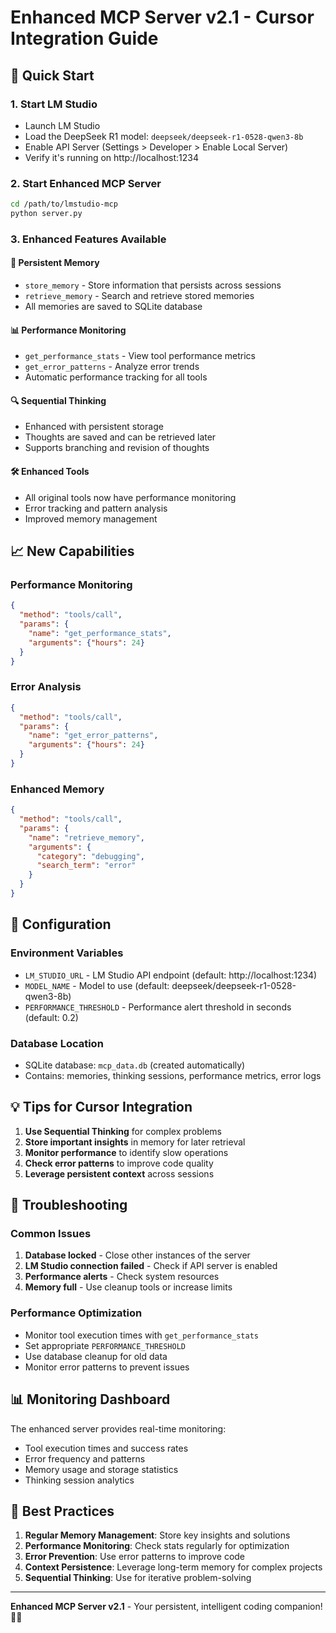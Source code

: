 # Enhanced MCP Server v2.1 - Cursor Integration Guide

## 🚀 Quick Start

### 1. Start LM Studio
- Launch LM Studio
- Load the DeepSeek R1 model: `deepseek/deepseek-r1-0528-qwen3-8b`
- Enable API Server (Settings > Developer > Enable Local Server)
- Verify it's running on http://localhost:1234

### 2. Start Enhanced MCP Server
```bash
cd /path/to/lmstudio-mcp
python server.py
```

### 3. Enhanced Features Available

#### 🧠 Persistent Memory
- `store_memory` - Store information that persists across sessions
- `retrieve_memory` - Search and retrieve stored memories
- All memories are saved to SQLite database

#### 📊 Performance Monitoring
- `get_performance_stats` - View tool performance metrics
- `get_error_patterns` - Analyze error trends
- Automatic performance tracking for all tools

#### 🔍 Sequential Thinking
- Enhanced with persistent storage
- Thoughts are saved and can be retrieved later
- Supports branching and revision of thoughts

#### 🛠 Enhanced Tools
- All original tools now have performance monitoring
- Error tracking and pattern analysis
- Improved memory management

## 📈 New Capabilities

### Performance Monitoring
```json
{
  "method": "tools/call",
  "params": {
    "name": "get_performance_stats",
    "arguments": {"hours": 24}
  }
}
```

### Error Analysis
```json
{
  "method": "tools/call", 
  "params": {
    "name": "get_error_patterns",
    "arguments": {"hours": 24}
  }
}
```

### Enhanced Memory
```json
{
  "method": "tools/call",
  "params": {
    "name": "retrieve_memory",
    "arguments": {
      "category": "debugging",
      "search_term": "error"
    }
  }
}
```

## 🔧 Configuration

### Environment Variables
- `LM_STUDIO_URL` - LM Studio API endpoint (default: http://localhost:1234)
- `MODEL_NAME` - Model to use (default: deepseek/deepseek-r1-0528-qwen3-8b)
- `PERFORMANCE_THRESHOLD` - Performance alert threshold in seconds (default: 0.2)

### Database Location
- SQLite database: `mcp_data.db` (created automatically)
- Contains: memories, thinking sessions, performance metrics, error logs

## 💡 Tips for Cursor Integration

1. **Use Sequential Thinking** for complex problems
2. **Store important insights** in memory for later retrieval  
3. **Monitor performance** to identify slow operations
4. **Check error patterns** to improve code quality
5. **Leverage persistent context** across sessions

## 🚨 Troubleshooting

### Common Issues
1. **Database locked** - Close other instances of the server
2. **LM Studio connection failed** - Check if API server is enabled
3. **Performance alerts** - Check system resources
4. **Memory full** - Use cleanup tools or increase limits

### Performance Optimization
- Monitor tool execution times with `get_performance_stats`
- Set appropriate `PERFORMANCE_THRESHOLD`
- Use database cleanup for old data
- Monitor error patterns to prevent issues

## 📊 Monitoring Dashboard

The enhanced server provides real-time monitoring:
- Tool execution times and success rates
- Error frequency and patterns
- Memory usage and storage statistics
- Thinking session analytics

## 🎯 Best Practices

1. **Regular Memory Management**: Store key insights and solutions
2. **Performance Monitoring**: Check stats regularly for optimization
3. **Error Prevention**: Use error patterns to improve code
4. **Context Persistence**: Leverage long-term memory for complex projects
5. **Sequential Thinking**: Use for iterative problem-solving

---

**Enhanced MCP Server v2.1** - Your persistent, intelligent coding companion! 🤖✨
